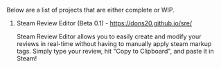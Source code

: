 Below are a list of projects that are either complete or WIP.

1. Steam Review Editor (Beta 0.1) - https://dons20.github.io/sre/

    Steam Review Editor allows you to easily create and modify your reviews in real-time without having to manually apply steam markup tags. Simply type your review, hit "Copy to Clipboard", and paste it in Steam!
